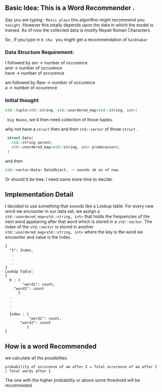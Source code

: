## Basic Idea: This is a Word Recommender .
Say you are typing : `Messi plays` this algorithm might recommend you `tonight`. 
However this totally depends upon the data in which the model is trained. As of now the 
collected data is mostly Nepali Roman Characters. 

So , If you type in `K cha ` you might get a recommendation of `halkhabar`

### Data Structure Requirement: 
   
   I followed by am -> number of occurence\
		  and -> number of occurence\
		  have -> number of occurence

   am followed by Ram -> number of occurence\
                  a -> number of occurence 

 ### Initial thought
 ```cpp
 std::tuple(std::string, std::unordered_map<std::string, int>) 
 ```
` big Noooo`, we'd then need collection of those tuples.

 why not have a `struct` then and then `std::vector` of those `struct` .

```cpp
 struct Data{
   std::string parent;
   std::unordered_map<std::string, int> predecessors;
 }
```
 and then 
 ```cpp
 std::vector<Data> DataObject; -> sounds ok as of now. 
```
Or should It be tree. I need some more time to decide.

## Implementation Detail
I decided to use something that sounds like a Lookup table. For every new word we encounter in our data set,
we assign a `std::unordered_map<std::string, int>` that holds the frequencies of the next word appearing
after that word which is stored in a `std::vector`. The index of the `std::vector` is 
stored in another `std::unordered_map<std::string, int>` where the key is the word we encounter and value is
the index.
```
{
  "I": Index,
   .
   .
   .
}
LookUp Table:
{
  0 : {
        "word1": count,
	"word2": count
      }
  .
  .
  .
  .
  Index : {
           "word1": count,
	   "word2": count
          }
}
```


## How is a word Recommended
we calculate all the possibilites
 ```
 probability of occurence of am after I = Total occurence of am after I / Total words after I 
```
The one with the higher probability or above some threshold will be recommeded.
